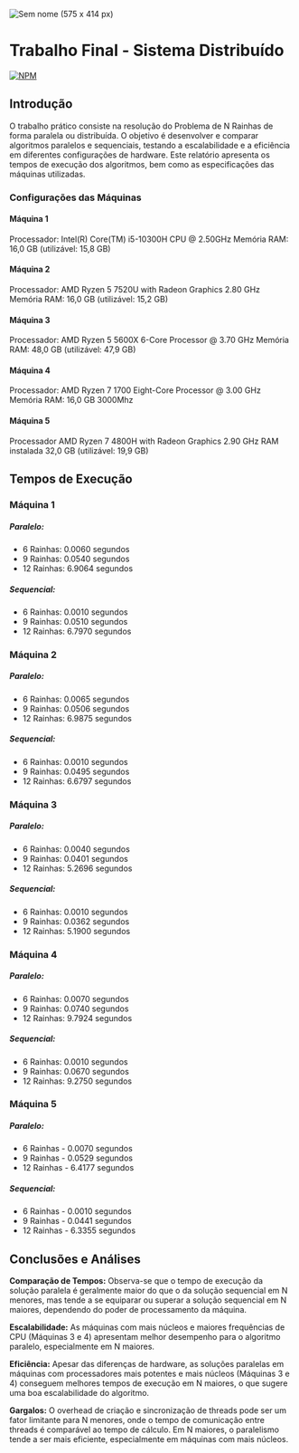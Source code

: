 ![Sem nome (575 x 414 px)](https://github.com/user-attachments/assets/3f1d2462-9222-4167-b23b-c66aa9179bac)

# Trabalho Final - Sistema Distribuído

[![NPM](https://img.shields.io/npm/l/react)](https://github.com/takeshitos/SitemasDistribuidos/blob/main/assets/LICENSE) 

## Introdução
O trabalho prático consiste na resolução do Problema de N Rainhas de forma paralela ou distribuída. O objetivo é desenvolver e comparar algoritmos paralelos e sequenciais, testando a escalabilidade e a eficiência em diferentes configurações de hardware. Este relatório apresenta os tempos de execução dos algoritmos, bem como as especificações das máquinas utilizadas.

### Configurações das Máquinas
#### Máquina 1
Processador: Intel(R) Core(TM) i5-10300H CPU @ 2.50GHz
Memória RAM: 16,0 GB (utilizável: 15,8 GB)

#### Máquina 2
Processador: AMD Ryzen 5 7520U with Radeon Graphics 2.80 GHz
Memória RAM: 16,0 GB (utilizável: 15,2 GB)

#### Máquina 3
Processador: AMD Ryzen 5 5600X 6-Core Processor @ 3.70 GHz
Memória RAM: 48,0 GB (utilizável: 47,9 GB)

#### Máquina 4
Processador: AMD Ryzen 7 1700 Eight-Core Processor @ 3.00 GHz
Memória RAM: 16,0 GB 3000Mhz

#### Máquina 5
Processador   AMD Ryzen 7 4800H with Radeon Graphics 2.90 GHz 
RAM instalada    32,0 GB (utilizável: 19,9 GB)

## Tempos de Execução

### Máquina 1
##### Paralelo:
- 6 Rainhas: 0.0060 segundos
- 9 Rainhas: 0.0540 segundos
- 12 Rainhas: 6.9064 segundos
##### Sequencial:
- 6 Rainhas: 0.0010 segundos
- 9 Rainhas: 0.0510 segundos
- 12 Rainhas: 6.7970 segundos

### Máquina 2
##### Paralelo:
- 6 Rainhas: 0.0065 segundos
- 9 Rainhas: 0.0506 segundos
- 12 Rainhas: 6.9875 segundos

##### Sequencial:
- 6 Rainhas: 0.0010 segundos
- 9 Rainhas: 0.0495 segundos
- 12 Rainhas: 6.6797 segundos

### Máquina 3
##### Paralelo:
- 6 Rainhas: 0.0040 segundos
- 9 Rainhas: 0.0401 segundos
- 12 Rainhas: 5.2696 segundos

##### Sequencial:
- 6 Rainhas: 0.0010 segundos
- 9 Rainhas: 0.0362 segundos
- 12 Rainhas: 5.1900 segundos

### Máquina 4
##### Paralelo:
- 6 Rainhas: 0.0070 segundos
- 9 Rainhas: 0.0740 segundos
- 12 Rainhas: 9.7924 segundos

##### Sequencial:
- 6 Rainhas: 0.0010 segundos
- 9 Rainhas: 0.0670 segundos
- 12 Rainhas: 9.2750 segundos

### Máquina 5
##### Paralelo:
- 6 Rainhas - 0.0070 segundos
- 9 Rainhas - 0.0529 segundos
- 12 Rainhas - 6.4177 segundos

##### Sequencial:
- 6 Rainhas - 0.0010 segundos
- 9 Rainhas - 0.0441 segundos
- 12 Rainhas - 6.3355 segundos

## Conclusões e Análises
**Comparação de Tempos:** Observa-se que o tempo de execução da solução paralela é geralmente maior do que o da solução sequencial em N menores, mas tende a se equiparar ou superar a solução sequencial em N maiores, dependendo do poder de processamento da máquina.

**Escalabilidade:** As máquinas com mais núcleos e maiores frequências de CPU (Máquinas 3 e 4) apresentam melhor desempenho para o algoritmo paralelo, especialmente em N maiores.

**Eficiência:** Apesar das diferenças de hardware, as soluções paralelas em máquinas com processadores mais potentes e mais núcleos (Máquinas 3 e 4) conseguem melhores tempos de execução em N maiores, o que sugere uma boa escalabilidade do algoritmo.

**Gargalos:** O overhead de criação e sincronização de threads pode ser um fator limitante para N menores, onde o tempo de comunicação entre threads é comparável ao tempo de cálculo. Em N maiores, o paralelismo tende a ser mais eficiente, especialmente em máquinas com mais núcleos.
